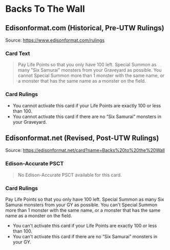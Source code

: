 # Backs To The Wall

## Edisonformat.com (Historical, Pre-UTW Rulings)

Source: https://www.edisonformat.com/rulings

### Card Text

> Pay Life Points so that you only have 100 left. Special Summon as many "Six Samurai" monsters from your Graveyard as possible. You cannot Special Summon more than 1 monster with the same name, or a monster that has the same name as a monster on the field.

### Card Rulings

*   You cannot activate this card if your Life Points are exactly 100 or less than 100.
*   You cannot activate this card if there are no “Six Samurai” monsters in your Graveyard.

## Edisonformat.net (Revised, Post-UTW Rulings)

Source: https://edisonformat.net/card?name=Backs%20to%20the%20Wall

### Edison-Accurate PSCT

> No Edison-Accurate PSCT available for this card.

### Card Rulings

Pay Life Points so that you only have 100 left. Special Summon as many Six Samurai monsters from your GY as possible. You can't Special Summon more than 1 monster with the same name, or a monster that has the same name as a monster on the field.
*   You can't activate this card if your Life Points are exactly 100 or less than 100.
*   You can't activate this card if there are no “Six Samurai” monsters in your GY.
            